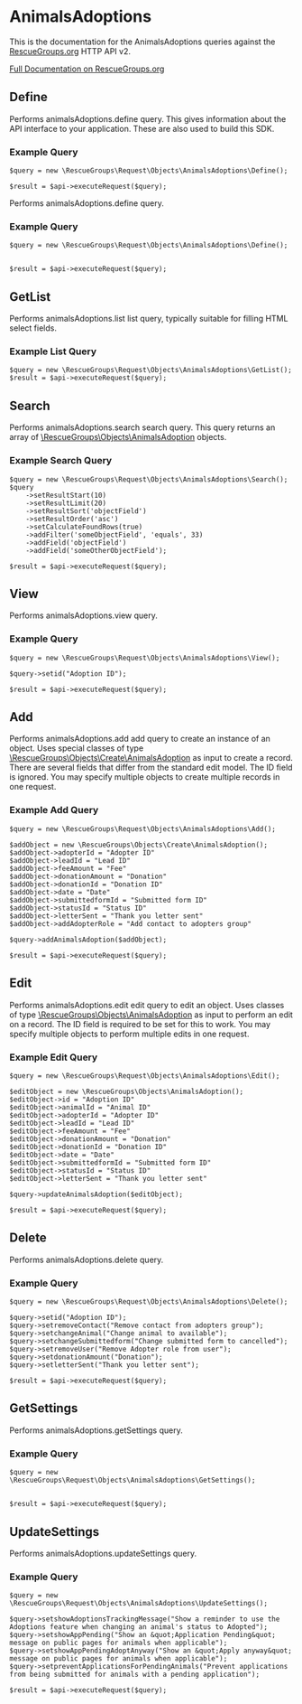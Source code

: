 # AnimalsAdoptions

This is the documentation for the AnimalsAdoptions queries against the [RescueGroups.org](https://www.rescuegroups.org/) HTTP API v2.

[Full Documentation on RescueGroups.org](https://userguide.rescuegroups.org/display/APIDG/Object+definitions#Objectdefinitions-animalsAdoptions)

## Define
Performs animalsAdoptions.define query. This gives information about the API interface to your application. These are also used to build this SDK.

### Example Query

    $query = new \RescueGroups\Request\Objects\AnimalsAdoptions\Define();

    $result = $api->executeRequest($query);
Performs animalsAdoptions.define query.

### Example Query

    $query = new \RescueGroups\Request\Objects\AnimalsAdoptions\Define();


    $result = $api->executeRequest($query);

## GetList
Performs animalsAdoptions.list list query, typically suitable for filling HTML select fields.

### Example List Query

    $query = new \RescueGroups\Request\Objects\AnimalsAdoptions\GetList();
    $result = $api->executeRequest($query);
## Search
Performs animalsAdoptions.search search query. This query returns an array of [\RescueGroups\Objects\AnimalsAdoption](../../../src/Objects/AnimalsAdoption.php) objects.

### Example Search Query

    $query = new \RescueGroups\Request\Objects\AnimalsAdoptions\Search();
    $query
        ->setResultStart(10)
        ->setResultLimit(20)
        ->setResultSort('objectField')
        ->setResultOrder('asc')
        ->setCalculateFoundRows(true)
        ->addFilter('someObjectField', 'equals', 33)
        ->addField('objectField')
        ->addField('someOtherObjectField');

    $result = $api->executeRequest($query);
## View
Performs animalsAdoptions.view query.

### Example Query

    $query = new \RescueGroups\Request\Objects\AnimalsAdoptions\View();

    $query->setid("Adoption ID");

    $result = $api->executeRequest($query);

## Add
Performs animalsAdoptions.add add query to create an instance of an object. Uses special classes of type [\RescueGroups\Objects\Create\AnimalsAdoption](../../../src/Objects/AnimalsAdoption.php) as input to create a record. There are several fields that differ from the standard edit model. The ID field is ignored. You may specify multiple objects to create multiple records in one request.

### Example Add Query

    $query = new \RescueGroups\Request\Objects\AnimalsAdoptions\Add();

    $addObject = new \RescueGroups\Objects\Create\AnimalsAdoption();
    $addObject->adopterId = "Adopter ID"
    $addObject->leadId = "Lead ID"
    $addObject->feeAmount = "Fee"
    $addObject->donationAmount = "Donation"
    $addObject->donationId = "Donation ID"
    $addObject->date = "Date"
    $addObject->submittedformId = "Submitted form ID"
    $addObject->statusId = "Status ID"
    $addObject->letterSent = "Thank you letter sent"
    $addObject->addAdopterRole = "Add contact to adopters group"

    $query->addAnimalsAdoption($addObject);

    $result = $api->executeRequest($query);
## Edit
Performs animalsAdoptions.edit edit query to edit an object. Uses classes of type [\RescueGroups\Objects\AnimalsAdoption](../../../src/Objects/AnimalsAdoption.php) as input to perform an edit on a record. The ID field is required to be set for this to work. You may specify multiple objects to perform multiple edits in one request.

### Example Edit Query

    $query = new \RescueGroups\Request\Objects\AnimalsAdoptions\Edit();

    $editObject = new \RescueGroups\Objects\AnimalsAdoption();
    $editObject->id = "Adoption ID"
    $editObject->animalId = "Animal ID"
    $editObject->adopterId = "Adopter ID"
    $editObject->leadId = "Lead ID"
    $editObject->feeAmount = "Fee"
    $editObject->donationAmount = "Donation"
    $editObject->donationId = "Donation ID"
    $editObject->date = "Date"
    $editObject->submittedformId = "Submitted form ID"
    $editObject->statusId = "Status ID"
    $editObject->letterSent = "Thank you letter sent"

    $query->updateAnimalsAdoption($editObject);

    $result = $api->executeRequest($query);
## Delete
Performs animalsAdoptions.delete query.

### Example Query

    $query = new \RescueGroups\Request\Objects\AnimalsAdoptions\Delete();

    $query->setid("Adoption ID");
    $query->setremoveContact("Remove contact from adopters group");
    $query->setchangeAnimal("Change animal to available");
    $query->setchangeSubmittedform("Change submitted form to cancelled");
    $query->setremoveUser("Remove Adopter role from user");
    $query->setdonationAmount("Donation");
    $query->setletterSent("Thank you letter sent");

    $result = $api->executeRequest($query);

## GetSettings
Performs animalsAdoptions.getSettings query.

### Example Query

    $query = new \RescueGroups\Request\Objects\AnimalsAdoptions\GetSettings();


    $result = $api->executeRequest($query);

## UpdateSettings
Performs animalsAdoptions.updateSettings query.

### Example Query

    $query = new \RescueGroups\Request\Objects\AnimalsAdoptions\UpdateSettings();

    $query->setshowAdoptionsTrackingMessage("Show a reminder to use the Adoptions feature when changing an animal's status to Adopted");
    $query->setshowAppPending("Show an &quot;Application Pending&quot; message on public pages for animals when applicable");
    $query->setshowAppPendingAdoptAnyway("Show an &quot;Apply anyway&quot; message on public pages for animals when applicable");
    $query->setpreventApplicationsForPendingAnimals("Prevent applications from being submitted for animals with a pending application");

    $result = $api->executeRequest($query);

